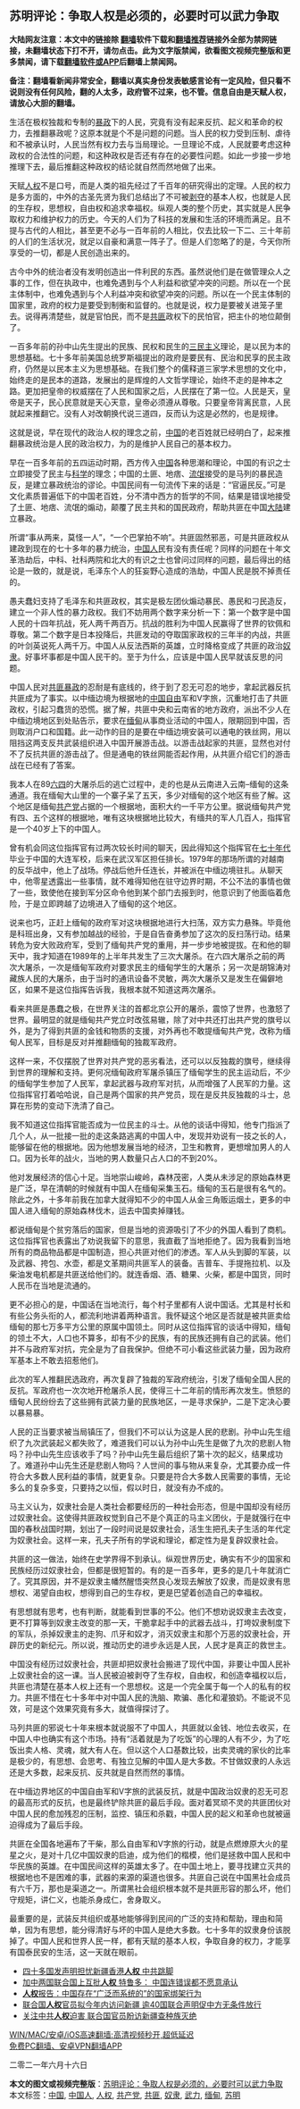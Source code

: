  <h2>苏明评论：争取人权是必须的，必要时可以武力争取</h2> <p class="notice"><b>大陆网友注意：本文中的链接除 <a href="https://github.com/bannedbook/fanqiang" >翻墙</a>软件下载和<a href="https://github.com/killgcd/justmysocks/blob/master/README.md">翻墙推荐</a>链接外全部为禁网链接，未翻墙状态下打不开，请勿点击。此为文字版禁闻，欲看图文视频完整版和更多禁闻，请下载<a href="https://github.com/bannedbook/fanqiang">翻墙软件或APP</a>后翻墙上禁闻网。</p><p>备注：翻墙看新闻非常安全，翻墙以真实身份发表敏感言论有一定风险，但只看不说则没有任何风险，翻的人太多，政府管不过来，也不管。信息自由是天赋人权，请放心大胆的翻墙。</b></p>  <div class="entry"> <p>生活在极权独裁和专制的<span class='wp_keywordlink'><a href="https://www.bannedbook.org/forum11/topic276.html" title="禁片：评中国共产党的暴政" target="_blank">暴政</a></span>下的人民，究竟有没有起来反抗、起义和革命的权力，去推翻暴政呢？这原本就是个不是问题的问题。当人民的权力受到压制、虐待和不被承认时，人民当然有权力去与当局理论。一旦理论不成，人民就要考虑这种政权的合法性的问题，和这种政权是否还有存在的必要性问题。如此一步接一步地推理下去，最后推翻这种政权的结论就自然而然地做了出来。</p> <p>天赋<a href="https://www.bannedbook.org/bnews/tag/%e4%ba%ba%e6%9d%83/" class="st_tag internal_tag" rel="tag" title="标签 人权 下的日志">人权</a>不是口号，而是人类的祖先经过了千百年的研究得出的定理。人民的权力是多方面的，中外的古圣先贤为我们总结出了不可被<span class='wp_keywordlink'><a href="https://www.bannedbook.org/forum2/topic21.html" title="《剥夺》 黄建民 著" target="_blank">剥夺</a></span>的基本人权，也就是人民的生存权，思想权，自由权和追求幸福权。纵观人类的整个历史，其实就是人民争取权力和维护权力的历史。今天的人们为了科技的发展和生活的环境而满足。且不提与古代的人相比，甚至更不必与一百年前的人相比，仅去比较一下二、三十年前的人们的生活状况，就足以自豪和满意一阵子了。但是人们忽略了的是，今天你所享受的一切，都是人民创造出来的。</p> <p>古今中外的统治者没有发明创造出一件利民的东西。虽然说他们是在做管理众人之事的工作，但在执政中，也难免遇到与个人利益和欲望冲突的问题。所以在一个民主体制中，也难免遇到与个人利益冲突和欲望冲突的问题。所以在一个民主体制的国家里，政府的权力是要受到制衡和监督的。也就是说，权力是要被关进笼子里去。说得再清楚些，就是官怕民，而不是<a href="https://www.bannedbook.org/bnews/tag/%E5%85%B1%E5%8C%AA/" class="st_tag internal_tag" rel="tag" title="标签 共匪 下的日志">共匪</a>政权下的民怕官，把主仆的地位颠倒了。</p> <p>一百多年前的孙中山先生提出的民族、民权和民生的<span class='wp_keywordlink'><a href="https://www.bannedbook.org/forum2/topic3456.html" title="孙中山《三民主义》" target="_blank">三民主义</a></span>理论，是以民为本的思想基础。七十多年前美国总统罗斯福提出的政府是要民有、民治和民享的民主政府，仍然是以民本主义为思想基础。在我们整个的儒释道三家学术思想的文化中，始终走的是民本的道路，发展出的是辉煌的人文哲学理论，始终不走的是神本之路。更加把皇帝的权威摆在了人民和国家之后，人民摆在了第一位。人民是天，皇帝是天子，民心民意就是天心天意，皇帝必须遵从尊敬。只要皇帝背离民意，人民就起来推翻它。没有人对改朝换代说三道四，反而认为这是必然的，也是规律。</p> <p>这就是说，早在现代的政治人权的理念之前，<span class='wp_keywordlink_affiliate'><a href="https://www.bannedbook.org/" title="中国" target="_blank">中国</a></span>的老百姓就已经明白了，起来推翻暴政统治是人民的政治权力，为的是维护人民自己的基本权力。</p> <p>早在一百多年前的五四运动时期，西方传入<a href="https://www.bannedbook.org/bnews/tag/%E4%B8%AD%E5%9B%BD/" class="st_tag internal_tag" rel="tag" title="标签 中国 下的日志">中国</a>各种思潮和理论，中国的有识之士立即接受了民主与<span class='wp_keywordlink'><a href="https://www.bannedbook.org/forum11/topic309.html" title="禁片：“科学”的棍子" target="_blank">科学</a></span>的理念；中国的土匪、地痞、<span class='wp_keywordlink'><a href="https://www.bannedbook.org/forum11/topic282.html" title="禁片：评中国共产党的流氓本性" target="_blank">流氓</a></span>接受的是马列的暴民造反，是建立暴政统治的谬论。中国民间有一句流传下来的话是：“官逼民反。”可是文化素质普遍低下的中国老百姓，分不清中西方的哲学的不同，结果是错误地接受了土匪、地痞、流氓的煽动，颠覆了民主共和的国民政府，帮助共匪在中国<span class='wp_keywordlink_affiliate'><a href="https://www.bannedbook.org/" title="大陆" target="_blank">大陆</a></span>建立暴政。</p> <p>所谓“事从两来，莫怪一人”，“一个巴掌拍不响”。共匪固然邪恶，可是共匪政权从建政到现在的七十多年的暴力统治，<a href="https://www.bannedbook.org/bnews/tag/%e4%b8%ad%e5%9b%bd%e4%ba%ba/" class="st_tag internal_tag" rel="tag" title="标签 中国人 下的日志">中国人</a>民有没有责任呢？同样的问题在十年文革浩劫后，中科、社科两院和北大的有识之士也曾问过同样的问题，最后得出的结论是一致的，就是说，毛泽东个人的狂妄野心造成的浩劫，中国人民是脱不掉责任的。</p>  <p>愚夫蠢妇支持了毛泽东和共匪政权，其实是极左团伙煽动暴民、愚民和刁民造反，建立一个非人性的暴力政权。我们不妨用两个数字来分析一下：第一个数字是中国人民的十四年抗战，死人两千两百万。抗战的胜利为中国人民赢得了世界的钦佩和尊敬。第二个数字是日本投降后，共匪发动的夺取国家政权的三年半的内战，共匪的叶剑英说死人两千万。中国人从反法西斯的英雄，立时降格变成了共匪的政治<a href="https://www.bannedbook.org/bnews/tag/%e5%a5%b4%e9%9a%b6/" class="st_tag internal_tag" rel="tag" title="标签 奴隶 下的日志">奴隶</a>。好事坏事都是中国人民干的。至于为什么，应该是中国人民早就该反思的问题。</p> <p>中国人民对<span class='wp_keywordlink'><a href="https://www.bannedbook.org/forum11/topic276.html" title="禁片：评中国共产党的暴政" target="_blank">共匪暴政</a></span>的忍耐是有底线的，终于到了忍无可忍的地步，拿起武器反抗共匪成为了事实。以中缅边境为根据地的<span class='wp_keywordlink'><a href="https://www.bannedbook.org/forum19/" title="自由中国人权论坛" target="_blank">中国自由</a></span>军和V字旅，沉重地打击了共匪政权，引起习蠢货的恐慌。据了解，共匪中央和云南省的地方政府，派出不少人在中缅边境地区到处贴告示，要求在<a href="https://www.bannedbook.org/bnews/tag/%e7%bc%85%e7%94%b8/" class="st_tag internal_tag" rel="tag" title="标签 缅甸 下的日志">缅甸</a>从事商业活动的中国人，限期回到中国，否则取消户口和国籍。此一动作的目的是要在中缅边境安装可以通电的铁丝网，用以阻挡这两支反共武装组织进入中国开展游击战。以游击战起家的共匪，显然也对付不了反抗共匪的游击战了。但是通电的铁丝网能否起作用，从共匪介绍它们的游击战在已经有了答案。</p> <p>我本人在89<span class='wp_keywordlink'><a href="https://www.bannedbook.org/forum2/topic2509.html" title="《中国六四真相》" target="_blank">六四</a></span>的大屠杀后的逃亡过程中，走的也是从云南进入云南&#8211;缅甸的这条通道。我在缅甸大山里的一个寨子呆了五天，多少对缅甸的这个地区有些了解。这个地区是缅甸<a href="https://www.bannedbook.org/bnews/tag/%e5%85%b1%e4%ba%a7%e5%85%9a/" class="st_tag internal_tag" rel="tag" title="标签 共产党 下的日志">共产党</a>占据的一个根据地，面积大约一千平方公里。据说缅甸共产党有四、五个这样的根据地，唯有这块根据地比较大，有缅共的军人几百人，指挥官是一个40岁上下的中国人。</p> <p>曾有机会同这位指挥官有过两次较长时间的聊天，因此得知这个指挥官在<span class='wp_keywordlink'><a href="https://www.bannedbook.org/forum2/topic1112.html" title="北島、李陀主編： 七十年代" target="_blank">七十年代</a></span>毕业于中国的大连军校，后来在武汉军区担任排长。1979年的那场所谓的对越南的反华战中，他上了战场。停战后他升任连长，并被派在中缅边境驻扎。从聊天中，他零星透露出一些事情，就不难得知他在驻守边界时期，不公不法的事情也做了一些，致使他在接到军分区命令他到某个部门去报到时，他意识到了他面临着危险，于是立即跨越了边境进入了缅甸的这个地区。</p> <p>说来也巧，正赶上缅甸的政府军对这块根据地进行大扫荡，双方实力悬殊。毕竟他是科班出身，又有参加越战的经验，于是自告奋勇参加了这次的反扫荡行动。结果转危为安大败政府军，受到了缅甸共产党的重用，并一步步地被提拔。在和他的聊天中，我才知道在1989年的上半年共发生了三次大屠杀。在六四大屠杀之前的两次大屠杀，一次是缅甸军政府对要求民主的缅甸学生的大屠杀；另一次是胡锦涛对藏族人民的大屠杀，由于当时的通讯设备不灵敏，两次大屠杀又是发生在偏僻地区，如果不是这位指挥告诉我，我根本就不知道这两次屠杀。</p> <p>看来共匪是愚蠢之极，在世界关注的首都北京公开的屠杀，震惊了世界，也激怒了世界。最明显的就是缅甸共产党立时改弦易辙，除了对中共还打出共产党的旗号以外，是为了得到共匪的金钱和物质的支援，对外再也不敢提缅甸共产党，改称为缅甸人民军，目标是反对并推翻缅甸的独裁军政府。</p> <p>这样一来，不仅摆脱了世界对共产党的恶劣看法，还可以以反独裁的旗号，继续得到世界的理解和支持。更何况缅甸政府军屠杀镇压了缅甸学生的民主运动后，不少的缅甸学生参加了人民军，拿起武器与政府军对抗，从而增强了人民军的力量。这位指挥官打着哈哈说，自己是两个国家的共产党员，现在是反共反独裁的斗士，总算在形势的变动下洗清了自己。&nbsp;&nbsp;&nbsp;&nbsp;&nbsp;&nbsp;&nbsp;&nbsp;&nbsp;&nbsp;&nbsp;&nbsp;</p>  <p>我不知道这位指挥官能否成为一位民主的斗士。从他的谈话中得知，他专门指派了几个人，从一批接一批的走这条路逃离的中国人中，发现并劝说有一技之长的人，能够留在他的根据地。因为他想发展当地的经济，卫生和教育，更想增加男人的人口。因为长年的战火，当地的男人数量只占人口的不到20%。</p> <p>他对发展经济的信心十足。当地崇山峻岭，森林茂密，人类从未涉足的原始森林更是广泛，早在清朝的时候就有中国人在缅甸采集玉石。缅甸的玉石是很有名气的。除此之外，十多年前我在加拿大就得知不少的中国人从金三角贩运烟土，更多的中国人进入缅甸的原始森林伐木，运去中国卖掉赚钱。</p> <p>都说缅甸是个贫穷落后的国家，但是当地的资源吸引了不少的外国人看到了商机。这位指挥官也表露出了劝说我留下的意思，我直截了当地拒绝了。因为我看到当地所有的商品物品都是中国制造，担心共匪对他们的渗透。军人从头到脚的军装，以及武器、挎包、水壶，都是文革期间共匪军人的装备。吉普车、手提拖拉机、以及柴油发电机都是共匪送给他们的。就连香烟、酒、糖果、火柴，都是中国货，同时人民币在当地是流通的。</p> <p>更不必担心的是，中国话在当地流行，每个村子里都有人说中国话。尤其是村长和有些公务头衔的人，都流利地讲着两种语言。我怀疑这个地区是否就是被共匪卖给缅甸的那七万多平方公里的原属中国领土。同时从这位指挥官的谈话中得知，缅甸的领土不大，人口也不算多，却有不少的民族，有的民族还拥有自己的武装。他们并不与政府军对抗，完全是为了自我保护。但绝不可小看这些武装力量，因为政府军基本上不敢去招惹他们。</p> <p>此次的军人推翻民选政府，再次复辟了独裁的军政府统治，引发了缅甸全国人民的反抗。军政府也一次次地开枪屠杀人民，使得三十二年前的情形再次发生。愤怒的缅甸人民纷纷去了这些拥有武装力量的民族地区，一是寻求保护，二是下定决心要以暴易暴。</p> <p>人民的正当要求被当局镇压了，但我们不可以认为这是人民的悲剧。孙中山先生组织了九次武装起义都失败了，难道我们可以认为孙中山先生是做了九次的悲剧人物吗？孙中山先生应该收手了吗？孙中山先生最后组织了第十次的起义，结果成功了。难道孙中山先生还是悲剧人物吗？人世间的事与物从来复杂，尤其要办成一件符合大多数人民利益的事情，就更复杂。只要是符合大多数人民需要的事情，无论多么的复杂多变，只要持之以恒，假以时日，就没有办不成的。</p> <p>马主义认为，奴隶社会是人类社会都要经历的一种社会形态，但是中国却没有经历过奴隶社会。这使得共匪政权觉到自己不是个真正的马主义团伙，于是就强行在中国的春秋战国时期，划出了一段时间说是奴隶社会，活生生把孔夫子生活的年代定为奴隶社会。这样一来，孔夫子所有的学说和理论，都定性为是复辟奴隶社会。</p>  <p>共匪的这一做法，始终在史学界得不到承认。纵观世界历史，确实有不少的国家和民族经历过奴隶社会，但都是很短暂的。有的是一百多年，更多的是几十年就消亡了。究其原因，并不是奴隶主幡然醒悟突然良心发现去解放了奴隶，而是奴隶有思想权、渴望自由权，想得到自己的生存权，更是巴望着创造自己的幸福权。</p> <p>有思想就有思考，也有判断，就能看到世事的不公。他们不想劝说奴隶主去改变，更不打算等到奴隶主改变的那一天，干脆拿起手中的武器去战斗，打垮奴隶制度下的军队，杀掉奴隶主的走狗、爪牙和奴才，消灭奴隶主和那个万恶的奴隶社会，开辟历史的新纪元。所以说，推动历史的进步永远是人民，人民才是真正的救世主。</p> <p>中国没有经历过奴隶社会，共匪却把奴隶社会搬进了现代中国，非要让中国人民补上奴隶社会的这一课。当人民被迫被剥夺了生存权，自由权，和创造幸福权以后，共匪也清楚在基本人权上还有一个思想权。这是一个完全属于每一个人的私有的权力。共匪不惜在七十多年中对中国人民的洗脑、欺骗、愚化和灌狼奶。不能说不见效，可是这个效果究竟有多大，就值得探讨了。</p> <p>马列共匪的邪说七十年来根本就说服不了中国人，共匪就以金钱、地位去收买，在中国人中也确实有这个市场。持有“活着就是为了吃饭”的心理的人有不少，为了吃饭出卖人格、灵魂，就大有人在。但以这个人口基数比较，出卖灵魂的家伙的比率是极少的，有思想、会思考、有独立见解的中国人是大多数。不甘做奴隶的人永远还是大多数，起来反抗、反共就是自然而然的事情。</p> <p>在中缅边界地区的中国自由军和V字旅的武装反抗，就是中国政治奴隶的忍无可忍的最高形式的反抗，也是最终铲除共匪的最后手段。面对着冥顽不灵的共匪团伙对中国人民的愈加残忍的压制，监控、镇压和杀戳，中国人民的起义和革命也就被逼迫得成为了最后手段。</p> <p>共匪在全国各地遍布了干柴，那么自由军和V字旅的行动，就是点燃燎原大火的星星之火，是对十几亿中国奴隶的启迪，成为他们的楷模，他们是拯救中国人民和中华民族的英雄。在中国民间这样的英雄太多了。在中国土地上，要寻找建立灭共的根据地也不是困难的事，武器的来源的渠道也很多。共匪自己说在中国黑社会成员有六千万，那也是渠道之一。所谓黑社会组织根本就不是共匪形容的那么坏，他们守规矩，讲仁义，也能杀身成仁，舍身取义。</p> <p>最重要的是，武装反共组织或基地能够得到民间的广泛的支持和帮助，理由和简单，因为有思想，能分得清好与坏的中国人是绝大多数。七十多年的奴隶身份该脱掉了。中国人民和世界人民一样，都有天赋的基本人权，争取自身的权力，才能享有国泰民安的生活，这一天就在眼前。</p>  <ul class='op-related-articles' title='相关阅读'> <li><a href='https://www.bannedbook.org/bnews/cbnews/20210623/1572343.html' target='_blank'>四十多国发声明担忧新疆香港<b>人权</b> 中共跳脚</a></li> <li><a href='https://www.bannedbook.org/bnews/headline/20210623/1572327.html' target='_blank'>加中两国联合国上互批<b>人权</b> 特鲁多： 中国连错误都不愿意承认</a></li> <li><a href='https://www.bannedbook.org/bnews/headline/20210623/1572263.html' target='_blank'><b>人权</b>报告：中国存在“广泛而系统的”的国家绑架行为</a></li> <li><a href='https://www.bannedbook.org/bnews/headline/20210623/1572261.html' target='_blank'>联合国<b>人权</b>官员拟今年内访问新疆 逾40国联合声明促中方无条件放行</a></li> <li><a href='https://www.bannedbook.org/bnews/taiwannews/20210622/1572198.html' target='_blank'>关注中共<b>人权</b>迫害 联合国官员盼访新疆查种族灭绝</a></li> </ul> <p class="texttj"> <a href="https://github.com/bannedbook/fanqiang/wiki/V2ray%E6%9C%BA%E5%9C%BA" target="_blank">WIN/MAC/安卓/iOS高速翻墙:高清视频秒开,超低延迟</a><br/> <a href="https://github.com/bannedbook/fanqiang/wiki/%E7%A6%81%E9%97%BB%E7%BD%91%E5%AE%89%E5%8D%93%E7%BF%BB%E5%A2%99%E6%96%B0%E9%97%BBAPP" target="_blank">免费PC翻墙、安卓VPN翻墙APP</a></p><p>二零二一年六月十六日</p><a name='sharetosocial'></a>       <div><b>本文的图文或视频完整版</b>：<a href='https://www.bannedbook.org/bnews/comments/20210623/1572386.html'>苏明评论：争取人权是必须的，必要时可以武力争取</a></div>  </div><!--END ENTRY--> <div class="postfooter"> <div>本文标签：<a href="https://www.bannedbook.org/bnews/tag/%E4%B8%AD%E5%9B%BD/" rel="tag">中国</a>, <a href="https://www.bannedbook.org/bnews/tag/%e4%b8%ad%e5%9b%bd%e4%ba%ba/" rel="tag">中国人</a>, <a href="https://www.bannedbook.org/bnews/tag/%e4%ba%ba%e6%9d%83/" rel="tag">人权</a>, <a href="https://www.bannedbook.org/bnews/tag/%e5%85%b1%e4%ba%a7%e5%85%9a/" rel="tag">共产党</a>, <a href="https://www.bannedbook.org/bnews/tag/%E5%85%B1%E5%8C%AA/" rel="tag">共匪</a>, <a href="https://www.bannedbook.org/bnews/tag/%e5%a5%b4%e9%9a%b6/" rel="tag">奴隶</a>, <a href="https://www.bannedbook.org/bnews/tag/%E6%AD%A6%E5%8A%9B/" rel="tag">武力</a>, <a href="https://www.bannedbook.org/bnews/tag/%e7%bc%85%e7%94%b8/" rel="tag">缅甸</a>, <a href="https://www.bannedbook.org/bnews/tag/%e8%8b%8f%e6%98%8e/" rel="tag">苏明</a></div>  </div><!--END POSTFOOTER--> 